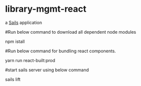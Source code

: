 # library-mgmt-react

a [Sails](http://sailsjs.org) application


#Run below command to download all dependent node modules

npm istall

#Run below command for bundling react components.

yarn run react-built:prod

#start sails server using below command

sails lift

